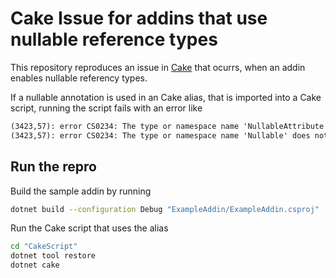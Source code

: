 # Cake Issue for addins that use nullable reference types

This repository reproduces an issue in [Cake](https://github.com/cake-build/cake) that ocurrs, when an addin enables nullable referency types.

If a nullable annotation is used in an Cake alias, that is imported into a Cake script, running the script fails with an error like 

```txt
(3423,57): error CS0234: The type or namespace name 'NullableAttribute' does not exist in the namespace 'System.Runtime.CompilerServices' (are you missing an assembly reference?)
(3423,57): error CS0234: The type or namespace name 'Nullable' does not exist in the namespace 'System.Runtime.CompilerServices' (are you missing an assembly reference?)
```

## Run the repro

Build the sample addin by running

```sh
dotnet build --configuration Debug "ExampleAddin/ExampleAddin.csproj"
```

Run the Cake script that uses the alias


```sh
cd "CakeScript"
dotnet tool restore 
dotnet cake
```
